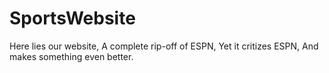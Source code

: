 # SportsWebsite
Here lies our website,
A complete rip-off of ESPN,
Yet it critizes ESPN,
And makes something even better.